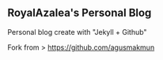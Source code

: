 ## RoyalAzalea's Personal Blog

Personal blog create with "Jekyll + Github"

Fork from > https://github.com/agusmakmun
